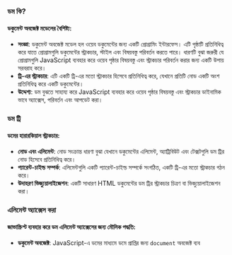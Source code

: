 ### ডম কি?

#### ডকুমেন্ট অবজেক্ট মডেলের বৈশিষ্ট্য:
- **সংজ্ঞা**: ডকুমেন্ট অবজেক্ট মডেল হল ওয়েব ডকুমেন্টের জন্য একটি প্রোগ্রামিং ইন্টারফেস। এটি পৃষ্ঠাটি প্রতিনিধিত্ব করে যাতে প্রোগ্রামগুলি ডকুমেন্টের স্ট্রাকচার, স্টাইল এবং বিষয়বস্তু পরিবর্তন করতে পারে। ধারণটি বুঝা জরুরী যে প্রোগ্রামগুলি JavaScript ব্যবহার করে ওয়েব পৃষ্ঠার বিষয়বস্তু এবং স্ট্রাকচার পরিবর্তন করার জন্য একটি উপায় সরবরাহ করে।
- **ট্রি-এর স্ট্রাকচার**: এটি একটি ট্রি-এর মতো স্ট্রাকচার হিসেবে প্রতিনিধিত্ব করে, যেখানে প্রতিটি নোড একটি অংশ প্রতিনিধিত্ব করে একটি ডকুমেন্টের।
- **উদ্দেশ্য**: ডম বুঝতে সাহায্য করে JavaScript ব্যবহার করে ওয়েব পৃষ্ঠার বিষয়বস্তু এবং স্ট্রাকচার ডাইনামিক ভাবে অ্যাক্সেস, পরিবর্তন এবং আপডেট করা।

### ডম ট্রি

#### ডমের হারারকিয়াল স্ট্রাকচার:
- **নোড এবং এলিমেন্ট**: নোড সংক্রান্ত ধারণা বুঝা যেখানে ডকুমেন্টের এলিমেন্ট, অ্যাট্রিবিউট এবং টেক্সটগুলি ডম ট্রির নোড হিসেবে প্রতিনিধিত্ব করে।
- **প্যারেন্ট-চাইল্ড সম্পর্ক**: এলিমেন্টগুলি একটি প্যারেন্ট-চাইল্ড সম্পর্কে সংগঠিত, একটি ট্রি-এর মতো স্ট্রাকচার গঠন করে।
- **উদাহরণ ভিজ্যুয়ালাইজেশন**: একটি সাধারণ HTML ডকুমেন্টের ডম ট্রির স্ট্রাকচার চিত্রণ বা ভিজ্যুয়ালাইজেশন করা।

### এলিমেন্ট অ্যাক্সেস করা

#### জাভাস্ক্রিপ্ট ব্যবহার করে ডম এলিমেন্ট অ্যাক্সেসের জন্য মৌলিক পদ্ধতি:
- **ডকুমেন্ট অবজেক্ট**: JavaScript-এ ডমের মাধ্যমে ডমে প্রাপ্তির জন্য `document` অবজেক্ট ব্যব